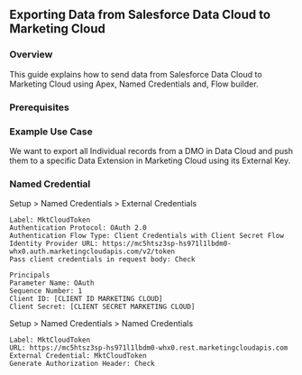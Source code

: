 ## Exporting Data from Salesforce Data Cloud to Marketing Cloud

### Overview
This guide explains how to send data from Salesforce Data Cloud to Marketing Cloud using Apex, Named Credentials and, Flow builder.

### Prerequisites

### Example Use Case
We want to export all Individual records from a DMO in Data Cloud and push them to a specific Data Extension in Marketing Cloud using its External Key.

### Named Credential

Setup > Named Credentials > External Credentials  

```
Label: MktCloudToken  
Authentication Protocol: OAuth 2.0  
Authentication Flow Type: Client Credentials with Client Secret Flow  
Identity Provider URL: https://mc5htsz3sp-hs971l1lbdm0-whx0.auth.marketingcloudapis.com/v2/token  
Pass client credentials in request body: Check  

Principals
Parameter Name: OAuth  
Sequence Number: 1  
Client ID: [CLIENT ID MARKETING CLOUD]  
Client Secret: [CLIENT SECRET MARKETING CLOUD]  
```

Setup > Named Credentials > Named Credentials  

```
Label: MktCloudToken  
URL: https://mc5htsz3sp-hs971l1lbdm0-whx0.rest.marketingcloudapis.com  
External Credential: MktCloudToken  
Generate Authorization Header: Check 
```
